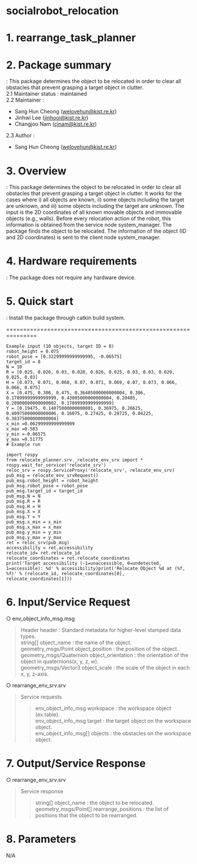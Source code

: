 # socialrobot_relocation

# 1. rearrange_task_planner

# 2. Package summary
: This package determines the object to be relocated in order to clear all obstacles that prevent grasping a target object in clutter.<br> 
 2.1 Maintainer status : maintained<br>
 2.2 Maintainer :<br> 
 - Sang Hun Cheong (welovehun@kist.re.kr)<br>
 - Jinhwi Lee (jinhooi@kist.re.kr)<br>
 - Changjoo Nam (cjnam@kist.re.kr)<br>
 
 2.3 Author :<br> 
 - Sang Hun Cheong (welovehun@kist.re.kr)<br>

# 3. Overview
 : This package determines the object to be relocated in order to clear all obstacles that prevent grasping a target object in clutter. It works for the cases where i) all objects are known, ii) some objects including the target are unknown, and iii) some objects including the target are unknown. The input is the 2D coordinates of all known movable objects and immovable objects (e.g., walls). Before every relocation action of the robot, this information is obtained from the service node system_manager. The package finds the object to be relocated. The information of the object (ID and 2D coordinates) is sent to the client node system_manager. 

# 4. Hardware requirements
 : The package does not require any hardware device.

# 5. Quick start 
 : Install the package through catkin build system. 

===============================================================
```
Example input (10 objects, target ID = 8)
robot_height = 0.075
robot_pose = [0.32299999999999995, -0.06575]
target_id = 8
N = 10
R = [0.025, 0.026, 0.03, 0.028, 0.026, 0.025, 0.03, 0.03, 0.029, 0.025, 0.03]
H = [0.073, 0.071, 0.068, 0.07, 0.071, 0.069, 0.07, 0.073, 0.066, 0.066, 0.075]
X = [0.475, 0.306, 0.475, 0.36405000000000004, 0.306, 0.17099999999999999, 0.43005000000000004, 0.20405, 0.20900000000000002, 0.17099999999999999]
Y = [0.19475, 0.14075000000000001, 0.36975, 0.26625, 0.40975000000000006, 0.16075, 0.27425, 0.28725, 0.04225, 0.38375000000000004]
x_min =0.06299999999999999
x_max =0.583
y_min =-0.06575
y_max =0.51775
# Example run
```
```
import rospy
from relocate_planner.srv._relocate_env_srv import *
rospy.wait_for_service('relocate_srv')
reloc_srv = rospy.ServiceProxy('relocate_srv', relocate_env_srv)
pub_msg = relocate_env_srvRequest()
pub_msg.robot_height = robot_height
pub_msg.robot_pose = robot_pose
pub_msg.target_id = target_id
pub_msg.N = N
pub_msg.R = R
pub_msg.H = H
pub_msg.X = X
pub_msg.Y = Y
pub_msg.x_min = x_min
pub_msg.x_max = x_max
pub_msg.y_min = y_min
pub_msg.y_max = y_max
ret = reloc_srv(pub_msg)
accessibility = ret.accessibility
relocate_id= ret.relocate_id
relocate_coordinates = ret.relocate_coordinates
print('Target accessibility (-1=unaccessible, 0=undetected, 1=accessible): %d' % accessibility)print('Relocate Object %d at (%f, %f)' % (relocate_id, relocate_coordinates[0], relocate_coordinates[1]))
```

# 6. Input/Service Request
○ env_object_info_msg.msg<br>
> Header header : Standard metadata for higher-level stamped data types.<br>
> string[] object_name : the name of the object.<br>
> geometry_msgs/Point object_position : the position of the object.<br>
> geometry_msgs/Quaternion object_orientation : the orientation of the object in quaternions(x, y, z, w).<br>
> geometry_msgs/Vector3 object_scale : the scale of the object in each x, y, z-axis.<br>

○ rearrange_env_srv.srv<br>
> Service requests<br>
>> env_object_info_msg workspace : the workspace object (ex.table).<br>
>> env_object_info_msg target : the target object on the workspace object.<br>
>> env_object_info_msg[] objects : the obstacles on the workspace object.<br>

# 7. Output/Service Response
○ rearrange_env_srv.srv<br>
> Service response<br>
>> string[] object_name : the object to be relocated.<br>
>> geometry_msgs/Point[] rearrange_positions : the list of positions that the object to be rearranged.<br>

# 8. Parameters
N/A
